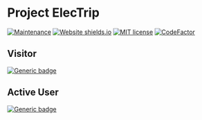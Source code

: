 # Project ElecTrip

[![Maintenance](https://img.shields.io/badge/Maintained%3F-yes-green.svg)](https://GitHub.com/Naereen/StrapDown.js/graphs/commit-activity)
[![Website shields.io](https://img.shields.io/website-up-down-green-red/http/shields.io.svg)](https://electrip.tech/)
[![MIT license](https://img.shields.io/badge/License-MIT-blue.svg)](https://lbesson.mit-license.org/)
[![CodeFactor](https://www.codefactor.io/repository/github/hackelite01/electrip/badge?s=562cdaf734319f35cda330a7d33d58b50fafd09d)](https://www.codefactor.io/repository/github/hackelite01/electrip)

## Visitor

[![Generic badge](https://img.shields.io/badge/Visitors-6.1k-<COLOR>.svg)](https://electrip.tech/)

## Active User

[![Generic badge](https://img.shields.io/badge/Users-3.9k-blue.svg)](https://electrip.tech/)

